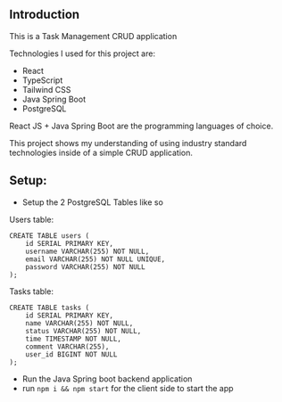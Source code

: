 
## Introduction

This is a Task Management CRUD application

Technologies I used for this project are:
- React
- TypeScript
- Tailwind CSS
- Java Spring Boot
- PostgreSQL

React JS + Java Spring Boot are the programming languages of choice.

This project shows my understanding of using industry standard technologies inside of a simple CRUD application.


## Setup:

- Setup the 2 PostgreSQL Tables like so

Users table:
````
CREATE TABLE users (
    id SERIAL PRIMARY KEY,
    username VARCHAR(255) NOT NULL,
    email VARCHAR(255) NOT NULL UNIQUE,
    password VARCHAR(255) NOT NULL
);
````

Tasks table:
```
CREATE TABLE tasks (
    id SERIAL PRIMARY KEY,
    name VARCHAR(255) NOT NULL,
    status VARCHAR(255) NOT NULL,
    time TIMESTAMP NOT NULL,
    comment VARCHAR(255),
    user_id BIGINT NOT NULL
);
`````


- Run the Java Spring boot backend application
- run `npm i && npm start` for the client side to start the app
